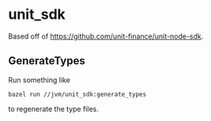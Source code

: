 # unit_sdk

Based off of https://github.com/unit-finance/unit-node-sdk.

## GenerateTypes

Run something like

```
bazel run //jvm/unit_sdk:generate_types
```

to regenerate the type files.
